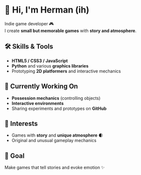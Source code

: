 # 👋 Hi, I'm Herman (ih)

Indie game developer 🎮  
I create **small but memorable games** with **story and atmosphere**.  

## 🛠 Skills & Tools
- **HTML5 / CSS3 / JavaScript**  
- **Python** and various **graphics libraries**  
- Prototyping **2D platformers** and interactive mechanics  

## 🚧 Currently Working On
- **Possession mechanics** (controlling objects)  
- **Interactive environments**  
- Sharing experiments and prototypes on **GitHub**  

## 🌌 Interests
- Games with **story** and **unique atmosphere** 🌒  
- Original and unusual gameplay mechanics  

## 🎯 Goal
Make games that tell stories and evoke emotion ✨

